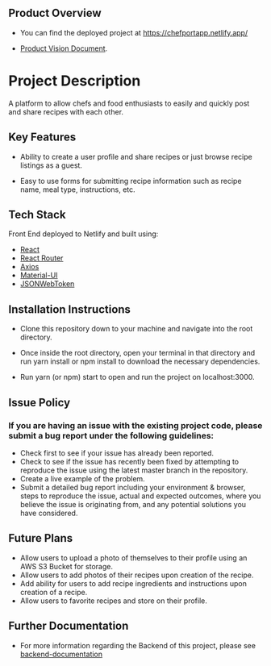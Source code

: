 ## Product Overview

- You can find the deployed project at https://chefportapp.netlify.app/

- [Product Vision Document](https://docs.google.com/document/d/1qwYiKrSdll-YY7PAYR37hGhL2DfDVPdzo-8fmYb_gok/edit).

# Project Description

A platform to allow chefs and food enthusiasts to easily and quickly post and share recipes with each other.

## Key Features

- Ability to create a user profile and share recipes or just browse recipe listings as a guest.

- Easy to use forms for submitting recipe information such as recipe name, meal type, instructions, etc.

## Tech Stack

Front End deployed to Netlify and built using:

- [React](https://reactjs.org/)
- [React Router](https://reactrouter.com/)
- [Axios](https://www.npmjs.com/package/axios)
- [Material-UI](https://material-ui.com/)
- [JSONWebToken](https://jwt.io/)

## Installation Instructions

- Clone this repository down to your machine and navigate into the root directory.

- Once inside the root directory, open your terminal in that directory and run yarn install or npm install to download the necessary dependencies.

- Run yarn (or npm) start to open and run the project on localhost:3000.

## Issue Policy

### If you are having an issue with the existing project code, please submit a bug report under the following guidelines:

- Check first to see if your issue has already been reported.
- Check to see if the issue has recently been fixed by attempting to reproduce the issue using the latest master branch in the repository.
- Create a live example of the problem.
- Submit a detailed bug report including your environment & browser, steps to reproduce the issue, actual and expected outcomes, where you believe the issue is originating from, and any potential solutions you have considered.

## Future Plans

- Allow users to upload a photo of themselves to their profile using an AWS S3 Bucket for storage.
- Allow users to add photos of their recipes upon creation of the recipe.
- Add ability for users to add recipe ingredients and instructions upon creation of a recipe.
- Allow users to favorite recipes and store on their profile.

## Further Documentation

- For more information regarding the Backend of this project, please see [backend-documentation](https://github.com/Chef-Portfolio-9/Backend)
